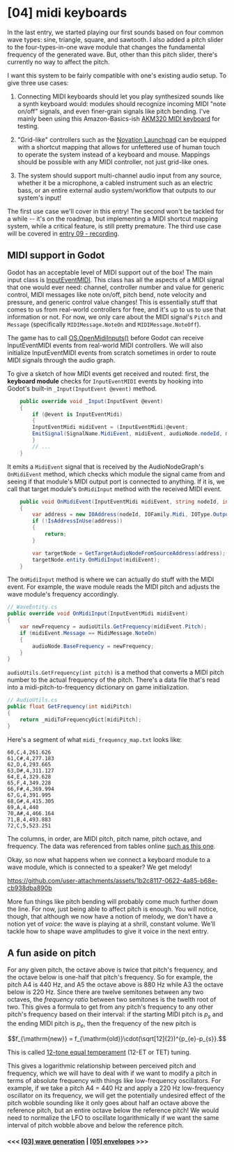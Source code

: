 # \[04\] midi keyboards

In the last entry, we started playing our first sounds based on four common wave types: sine, triangle, square, and sawtooth. I also added a pitch slider to the four-types-in-one wave module that changes the fundamental frequency of the generated wave. But, other than this pitch slider, there's currently no way to affect the pitch.

I want this system to be fairly compatible with one's existing audio setup. To give three use cases:

1. Connecting MIDI keyboards should let you play synthesized sounds like a synth keyboard would: modules should recognize incoming MIDI "note on/off" signals, and even finer-grain signals like pitch bending. I've mainly been using this Amazon-Basics-ish [AKM320 MIDI keyboard](http://midiplus.com/html/akm320.html) for testing.

2. "Grid-like" controllers such as the [Novation Launchpad](https://us.novationmusic.com/launchpad) can be equipped with a shortcut mapping that allows for unfettered use of human touch to operate the system instead of a keyboard and mouse. Mappings should be possible with any MIDI controller, not just grid-like ones.

3. The system should support multi-channel audio input from any source, whether it be a microphone, a cabled instrument such as an electric bass, or an entire external audio system/workflow that outputs to our system's input!

The first use case we'll cover in this entry! The second won't be tackled for a while -- it's on the roadmap, but implementing a MIDI shortcut mapping system, while a critical feature, is still pretty premature. The third use case will be covered in [entry 09 - recording](./09_recording.md).

## MIDI support in Godot

Godot has an acceptable level of MIDI support out of the box! The main input class is [InputEventMIDI](https://docs.godotengine.org/en/stable/classes/class_inputeventmidi.html). This class has all the aspects of a MIDI signal that one would ever need: channel, controller number and value for generic control, MIDI messages like note on/off, pitch bend, note velocity and pressure, and generic control value changes! This is essentially stuff that comes to us from real-world controllers for free, and it's up to us to use that information or not. For now, we only care about the MIDI signal's `Pitch` and `Message` (specifically `MIDIMessage.NoteOn` and `MIDIMessage.NoteOff`).

The game has to call [OS.OpenMidiInputs()](https://docs.godotengine.org/en/stable/classes/class_os.html#class-os-method-open-midi-inputs) before Godot can receive InputEventMIDI events from real-world MIDI controllers. We will also initialize InputEventMIDI events from scratch sometimes in order to route MIDI signals through the audio graph.

To give a sketch of how MIDI events get received and routed: first, the **keyboard module** checks for `InputEventMIDI` events by hooking into Godot's built-in `_Input(InputEvent @event)` method.

```C#
    public override void _Input(InputEvent @event)
    {
        if (@event is InputEventMidi)
        {
	    InputEventMidi midiEvent = (InputEventMidi)@event;
	    EmitSignal(SignalName.MidiEvent, midiEvent, audioNode.nodeId, midiOutput.index);
        }
        // ...
    }
```

It emits a `MidiEvent` signal that is received by the AudioNodeGraph's `OnMidiEvent` method, which checks which module the signal came from and seeing if that module's MIDI output port is connected to anything. If it is, we call that target module's `OnMidiInput` method with the received MIDI event.

```C#
    public void OnMidiEvent(InputEventMidi midiEvent, string nodeId, int index)
    {
        var address = new IOAddress(nodeId, IOFamily.Midi, IOType.Output, index);
        if (!IsAddressInUse(address))
        {
            return;
        }

        var targetNode = GetTargetAudioNodeFromSourceAddress(address);
        targetNode.entity.OnMidiInput(midiEvent);
    }
```

The `OnMidiInput` method is where we can actually do stuff with the MIDI event. For example, the wave module reads the MIDI pitch and adjusts the wave module's frequency accordingly.

```C#
// WaveEntity.cs
public override void OnMidiInput(InputEventMidi midiEvent)
{
    var newFrequency = audioUtils.GetFrequency(midiEvent.Pitch);
    if (midiEvent.Message == MidiMessage.NoteOn)
    {
        audioNode.BaseFrequency = newFrequency;
    }
}
```

`audioUtils.GetFrequency(int pitch)` is a method that converts a MIDI pitch number to the actual frequency of the pitch. There's a data file that's read into a midi-pitch-to-frequency dictionary on game initialization.

```C#
// AudioUtils.cs
public float GetFrequency(int midiPitch)
{
    return _midiToFrequencyDict[midiPitch];
}
```

Here's a segment of what `midi_frequency_map.txt` looks like:

```
60,C,4,261.626
61,C#,4,277.183
62,D,4,293.665
63,D#,4,311.127
64,E,4,329.628
65,F,4,349.228
66,F#,4,369.994
67,G,4,391.995
68,G#,4,415.305
69,A,4,440
70,A#,4,466.164
71,B,4,493.883
72,C,5,523.251
```

The columns, in order, are MIDI pitch, pitch name, pitch octave, and frequency. The data was referenced from tables online [such as this one](http://midi.teragonaudio.com/tutr/notefreq.htm).

Okay, so now what happens when we connect a keyboard module to a wave module, which is connected to a speaker? We get melody!

https://github.com/user-attachments/assets/1b2c8117-0622-4a85-b68e-cb938dba890b

More fun things like pitch bending will probably come much further down the line. For now, just being able to affect pitch is enough. You will notice, though, that although we now have a notion of melody, we don't have a notion yet of *voice*: the wave is playing at a shrill, constant volume. We'll tackle how to shape wave amplitudes to give it voice in the next entry.

## A fun aside on pitch

For any given pitch, the octave above is twice that pitch's frequency, and the octave below is one-half that pitch's frequency. So for example, the pitch A4 is 440 Hz, and A5 the octave above is 880 Hz while A3 the octave below is 220 Hz. Since there are twelve semitones between any two octaves, the *frequency ratio* between two semitones is the twelth root of two. This gives a formula to get from any pitch's frequency to any other pitch's frequency based on their interval: if the starting MIDI pitch is $p_s$ and the ending MIDI pitch is $p_e$, then the frequency of the new pitch is

$$f_{\mathrm{new}} = f_{\mathrm{old}}\cdot(\sqrt[12]{2})^{p_{e}-p_{s}}.$$

This is called [12-tone equal temperament](https://en.wikipedia.org/wiki/12_equal_temperament) (12-ET or TET) tuning.

This gives a logarithmic relationship between perceived pitch and frequency, which we will have to deal with if we want to modify a pitch in terms of absolute frequency with things like low-frequency oscillators. For example, if we take a pitch A4 = 440 Hz and apply a 220 Hz low-frequency oscillator on its frequency, we will get the potentially undesired effect of the pitch wobble sounding like it only goes about half an octave above the reference pitch, but an entire octave below the reference pitch! We would need to normalize the LFO to oscillate logarithmically if we want the same interval of pitch wobble above and below the reference pitch.

#### <<< [\[03\] wave generation](./03_wave-generation.md) | [\[05\] envelopes](./05_envelopes.md) >>>
